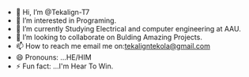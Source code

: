 - 👋 Hi, I’m @Tekalign-T7
- 👀 I’m interested in Programing.
- 🌱 I’m currently Studying Electrical and computer engineering at AAU.
- 💞️ I’m looking to collaborate on Bulding Amazing Projects.
- 📫 How to reach me email me on:tekaligntekola@gmail.com
- 😄 Pronouns: ...HE/HIM
- ⚡ Fun fact: ...I'm Hear To Win.


